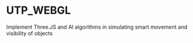 # UTP_WEBGL
Implement Three.JS and AI algorithms in simulating smart movement and visibility of objects
